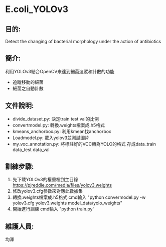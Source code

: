 # E.coli_YOLOv3
## 目的:
Detect the changing of bacterial morphology under the action of antibiotics
## 簡介:
利用YOLOv3結合OpenCV來達到細菌追蹤和計數的功能
 - 追蹤移動的細菌
 - 細菌之自動計數
 ## 文件說明:
 - divide_dataset.py: 決定train test val的比例
 - convertmodel.py: 轉換.weights檔案成.h5格式
 - kmeans_anchorbox.py: 利用kmean找anchorbox
 - Loadmodel.py: 載入yolov3並測試圖片
 - my_voc_annotation.py: 將標註好的VCC轉為YOLO的格式 存成data_train data_test data_val
## 訓練步驟:
 1. 先下載YOLOv3的權重檔到主目錄 https://pjreddie.com/media/files/yolov3.weights 
 2. 修改yolov3.cfg參數來對應此數據集
 3. 轉換.weights檔案成.h5格式 cmd輸入 "python convermodel.py -w yolov3.cfg yolov3.weights model_data/yolo_weights"
 4. 開始進行訓練 cmd輸入 "python train.py'
## 維護人員:
均澤
